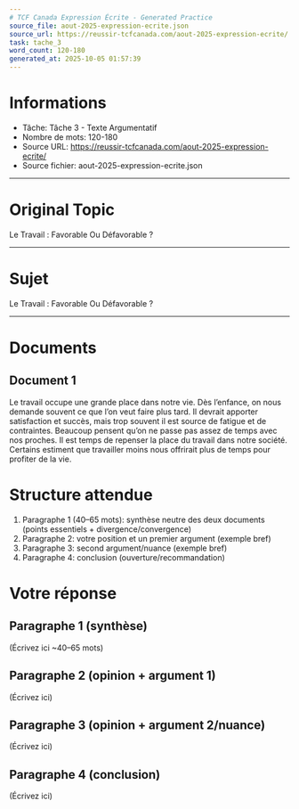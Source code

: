 ```yaml
---
# TCF Canada Expression Écrite - Generated Practice
source_file: aout-2025-expression-ecrite.json
source_url: https://reussir-tcfcanada.com/aout-2025-expression-ecrite/
task: tache_3
word_count: 120-180
generated_at: 2025-10-05 01:57:39
---
```


# Informations
- Tâche: Tâche 3 - Texte Argumentatif
- Nombre de mots: 120-180
- Source URL: https://reussir-tcfcanada.com/aout-2025-expression-ecrite/
- Source fichier: aout-2025-expression-ecrite.json

---

# Original Topic
Le Travail : Favorable Ou Défavorable ?

---

# Sujet
Le Travail : Favorable Ou Défavorable ?

---
# Documents
## Document 1
Le travail occupe une grande place dans notre vie. Dès l’enfance, on nous demande souvent ce que l’on veut faire plus tard. Il devrait apporter satisfaction et succès, mais trop souvent il est source de fatigue et de contraintes. Beaucoup pensent qu’on ne passe pas assez de temps avec nos proches. Il est temps de repenser la place du travail dans notre société. Certains estiment que travailler moins nous offrirait plus de temps pour profiter de la vie.

# Structure attendue
1) Paragraphe 1 (40–65 mots): synthèse neutre des deux documents (points essentiels + divergence/convergence)
2) Paragraphe 2: votre position et un premier argument (exemple bref)
3) Paragraphe 3: second argument/nuance (exemple bref)
4) Paragraphe 4: conclusion (ouverture/recommandation)

# Votre réponse
## Paragraphe 1 (synthèse)
(Écrivez ici ~40–65 mots)

## Paragraphe 2 (opinion + argument 1)
(Écrivez ici)

## Paragraphe 3 (opinion + argument 2/nuance)
(Écrivez ici)

## Paragraphe 4 (conclusion)
(Écrivez ici)
